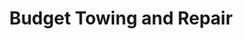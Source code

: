 ---
title: "Budget Towing and Repair"
url: /mount-vernon/budget-towing-and-repair/
shop: Autowerkstatt
---